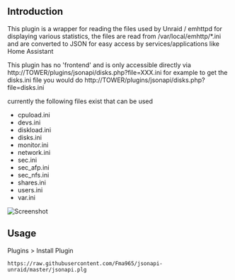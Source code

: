 ## Introduction
This plugin is a wrapper for reading the files used by Unraid / emhttpd for displaying various statistics, the files are read from /var/local/emhttp/*.ini and are converted to JSON for easy access by services/applications like Home Assistant

This plugin has no 'frontend' and is only accessible directly via http://TOWER/plugins/jsonapi/disks.php?file=XXX.ini for example to get the disks.ini file you would do  http://TOWER/plugins/jsonapi/disks.php?file=disks.ini

currently the following files exist that can be used

* cpuload.ini
* devs.ini
* diskload.ini
* disks.ini
* monitor.ini
* network.ini
* sec.ini
* sec_afp.ini
* sec_nfs.ini
* shares.ini
* users.ini
* var.ini

![Screenshot](https://i.imgur.com/24Lb3xZ.png)

## Usage
Plugins > Install Plugin
```
https://raw.githubusercontent.com/Fma965/jsonapi-unraid/master/jsonapi.plg
```
